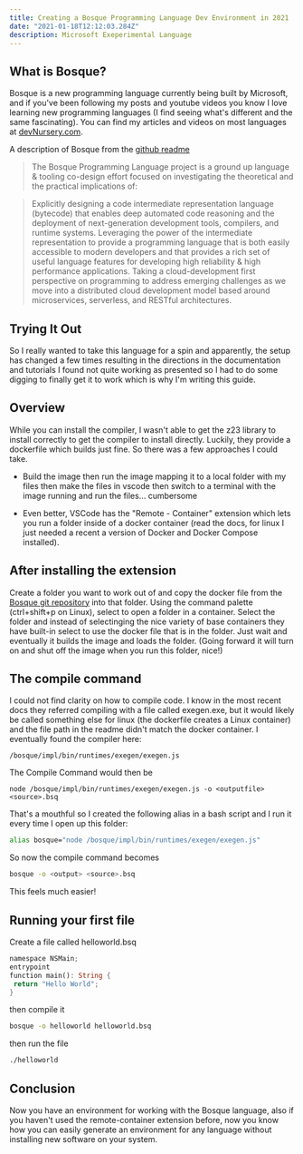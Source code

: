 ```yaml
---
title: Creating a Bosque Programming Language Dev Environment in 2021
date: "2021-01-18T12:12:03.284Z"
description: Microsoft Exeperimental Language
---
```


## What is Bosque?

Bosque is a new programming language currently being built by Microsoft, and if you've been following my posts and youtube videos you know I love learning new programming languages (I find seeing what's different and the same fascinating). You can find my articles and videos on most languages at [devNursery.com](https://www.devnursery.com).

A description of Bosque from the [github readme](https://github.com/microsoft/BosqueLanguage)

> The Bosque Programming Language project is a ground up language & tooling co-design effort focused on investigating the theoretical and the practical implications of:

> Explicitly designing a code intermediate representation language (bytecode) that enables deep automated code reasoning and the deployment of next-generation development tools, compilers, and runtime systems.
> Leveraging the power of the intermediate representation to provide a programming language that is both easily accessible to modern developers and that provides a rich set of useful language features for developing high reliability & high performance applications.
> Taking a cloud-development first perspective on programming to address emerging challenges as we move into a distributed cloud development model based around microservices, serverless, and RESTful architectures.

## Trying It Out

So I really wanted to take this language for a spin and apparently, the setup has changed a few times resulting in the directions in the documentation and tutorials I found not quite working as presented so I had to do some digging to finally get it to work which is why I'm writing this guide.

## Overview

While you can install the compiler, I wasn't able to get the z23 library to install correctly to get the compiler to install directly. Luckily, they provide a dockerfile which builds just fine. So there was a few approaches I could take.

- Build the image then run the image mapping it to a local folder with my files then make the files in vscode then switch to a terminal with the image running and run the files... cumbersome

- Even better, VSCode has the "Remote - Container" extension which lets you run a folder inside of a docker container (read the docs, for linux I just needed a recent a version of Docker and Docker Compose installed).

## After installing the extension

Create a folder you want to work out of and copy the docker file from the [Bosque git repository](https://github.com/microsoft/BosqueLanguage) into that folder. Using the command palette (ctrl+shift+p on Linux), select to open a folder in a container. Select the folder and instead of selectinging the nice variety of base containers they have built-in select to use the docker file that is in the folder. Just wait and eventually it builds the image and loads the folder. (Going forward it will turn on and shut off the image when you run this folder, nice!)

## The compile command

I could not find clarity on how to compile code. I know in the most recent docs they referred compiling with a file called exegen.exe, but it would likely be called something else for linux (the dockerfile creates a Linux container) and the file path in the readme didn't match the docker container. I eventually found the compiler here:

```/bosque/impl/bin/runtimes/exegen/exegen.js```

The Compile Command would then be

```node /bosque/impl/bin/runtimes/exegen/exegen.js -o <outputfile> <source>.bsq```

That's a mouthful so I created the following alias in a bash script and I run it every time I open up this folder:

```bash
alias bosque="node /bosque/impl/bin/runtimes/exegen/exegen.js"
```

So now the compile command becomes

```bash
bosque -o <output> <source>.bsq
```

This feels much easier!

## Running your first file

Create a file called helloworld.bsq

```rust
namespace NSMain;  
entrypoint  
function main(): String {  
 return "Hello World";  
}  
```

then compile it

```bash
bosque -o helloworld helloworld.bsq
```

then run the file

```bash
./helloworld
```

## Conclusion

Now you have an environment for working with the Bosque language, also if you haven't used the remote-container extension before, now you know how you can easily generate an environment for any language without installing new software on your system.

